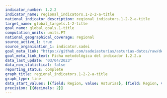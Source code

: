 ```yaml
---
indicator_number: 1.2.2
indicator_name: regional_indicators.1-2-2-a-title
national_indicator_description: regional_indicators.1-2-2-a-title
target_name: global_targets.1-2-title
goal_name: global_goals.1-title
computation_units: units.PT
national_geographical_coverage: regional
source_active_1: true
source_organisation_1: indicator.sadei
goal_meta_link: "https://github.com/sadeiasturias/asturias-datos/raw/develop/descargas/metodologia/1.2.2.a.pdf"
goal_meta_link_text: Ficha metodológica del indicador 1.2.2.a
data_last_update: "03/04/2023"
data_non_statistical: false
reporting_status: complete
graph_title: regional_indicators.1-2-2-a-title
graph_type: line
data_start_values: [{field: Region, value: Asturias}, {field: Region, value: España}]
precision: [{decimals: 2}]
---
```

